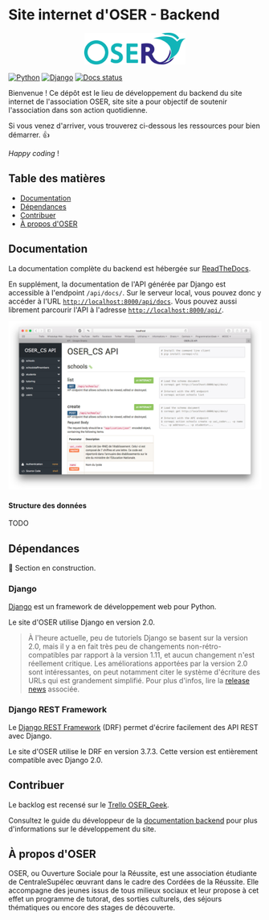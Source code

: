 # Site internet d'OSER - Backend

<p align="center"><img width=40% src="media/logo.png"></p>

<!-- Badges issus de Shields.io.

Les badges sont générés à partir de l'URL, qui ressemble à ceci :
https://img.shields.io/badge/<label>-<status>-couleur>.svg

Plus d'informations sur leur site : http://shields.io
-->
[![Python](https://img.shields.io/badge/python-3.6-blue.svg)](https://docs.python.org/3/)
[![Django](https://img.shields.io/badge/django-2.0-blue.svg)](https://www.djangoproject.com)
[![Docs status](https://readthedocs.org/projects/oser-website/badge/?version=latest)](http://oser-website.readthedocs.io/fr/latest/?badge=latest)

Bienvenue ! Ce dépôt est le lieu de développement du backend du site internet de l'association OSER, site site a pour objectif de soutenir l'association dans son action quotidienne.

Si vous venez d'arriver, vous trouverez ci-dessous les ressources pour bien démarrer. :+1:

*Happy coding* !

## Table des matières

- [Documentation](#documentation)
- [Dépendances](#dépendances)
- [Contribuer](#contribuer)
- [À propos d'OSER](#À-propos-doser)

## Documentation

La documentation complète du backend est hébergée sur [ReadTheDocs](http://oser-website.readthedocs.io/fr/latest/).

En supplément, la documentation de l'API générée par Django est accessible à l'endpoint `/api/docs/`. Sur le serveur local, vous pouvez donc y accéder à l'URL [`http://localhost:8000/api/docs`](http://localhost:8000/api/docs). Vous pouvez aussi librement parcourir l'API à l'adresse [`http://localhost:8000/api/`](http://localhost:8000/api/).

![API Docs](media/api-docs.png)

#### Structure des données

TODO

## Dépendances

:construction: Section en construction.

### Django

[Django](https://www.djangoproject.com) est un framework de développement web pour Python.

Le site d'OSER utilise Django en version 2.0.

> À l'heure actuelle, peu de tutoriels Django se basent sur la version 2.0, mais il y a en fait très peu de changements non-rétro-compatibles par rapport à la version 1.11, et aucun changement n'est réellement critique. Les améliorations apportées par la version 2.0 sont intéressantes, on peut notamment citer le système d'écriture des URLs qui est grandement simplifié. Pour plus d'infos, lire la [release news](https://www.djangoproject.com/weblog/2017/dec/02/django-20-released/) associée.

### Django REST Framework

Le [Django REST Framework](http://www.django-rest-framework.org) (DRF) permet d'écrire facilement des API REST avec Django.

Le site d'OSER utilise le DRF en version 3.7.3. Cette version est entièrement compatible avec Django 2.0.

## Contribuer

Le backlog est recensé sur le [Trello OSER_Geek](https://trello.com/b/bYlju4gE/site-internet-backlog).

Consultez le guide du développeur de la [documentation backend](http://localhost:8000/index.html) pour plus d'informations sur le développement du site.

## À propos d'OSER

OSER, ou Ouverture Sociale pour la Réussite, est une association étudiante de CentraleSupélec œuvrant dans le cadre des Cordées de la Réussite. Elle accompagne des jeunes issus de tous milieux sociaux et leur propose à cet effet un programme de tutorat, des sorties culturels, des séjours thématiques ou encore des stages de découverte.
